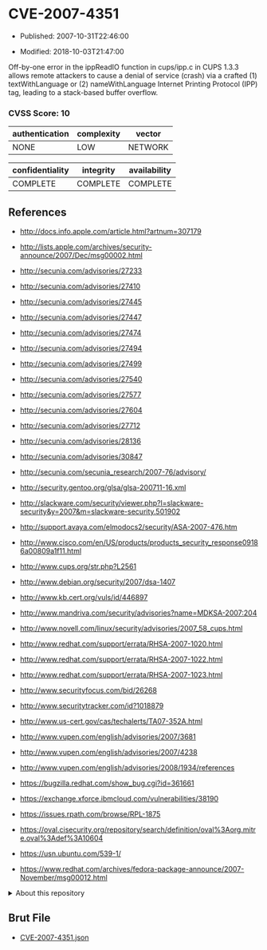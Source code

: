 # CVE-2007-4351

- Published: 2007-10-31T22:46:00

- Modified: 2018-10-03T21:47:00

Off-by-one error in the ippReadIO function in cups/ipp.c in CUPS 1.3.3 allows remote attackers to cause a denial of service (crash) via a crafted (1) textWithLanguage or (2) nameWithLanguage Internet Printing Protocol (IPP) tag, leading to a stack-based buffer overflow.

### CVSS Score: **10**

| authentication | complexity | vector |
| --- | --- | --- |
| NONE | LOW | NETWORK |

| confidentiality | integrity | availability |
| --- | --- | --- |
| COMPLETE | COMPLETE | COMPLETE |

## References

* http://docs.info.apple.com/article.html?artnum=307179

* http://lists.apple.com/archives/security-announce/2007/Dec/msg00002.html

* http://secunia.com/advisories/27233

* http://secunia.com/advisories/27410

* http://secunia.com/advisories/27445

* http://secunia.com/advisories/27447

* http://secunia.com/advisories/27474

* http://secunia.com/advisories/27494

* http://secunia.com/advisories/27499

* http://secunia.com/advisories/27540

* http://secunia.com/advisories/27577

* http://secunia.com/advisories/27604

* http://secunia.com/advisories/27712

* http://secunia.com/advisories/28136

* http://secunia.com/advisories/30847

* http://secunia.com/secunia_research/2007-76/advisory/

* http://security.gentoo.org/glsa/glsa-200711-16.xml

* http://slackware.com/security/viewer.php?l=slackware-security&y=2007&m=slackware-security.501902

* http://support.avaya.com/elmodocs2/security/ASA-2007-476.htm

* http://www.cisco.com/en/US/products/products_security_response09186a00809a1f11.html

* http://www.cups.org/str.php?L2561

* http://www.debian.org/security/2007/dsa-1407

* http://www.kb.cert.org/vuls/id/446897

* http://www.mandriva.com/security/advisories?name=MDKSA-2007:204

* http://www.novell.com/linux/security/advisories/2007_58_cups.html

* http://www.redhat.com/support/errata/RHSA-2007-1020.html

* http://www.redhat.com/support/errata/RHSA-2007-1022.html

* http://www.redhat.com/support/errata/RHSA-2007-1023.html

* http://www.securityfocus.com/bid/26268

* http://www.securitytracker.com/id?1018879

* http://www.us-cert.gov/cas/techalerts/TA07-352A.html

* http://www.vupen.com/english/advisories/2007/3681

* http://www.vupen.com/english/advisories/2007/4238

* http://www.vupen.com/english/advisories/2008/1934/references

* https://bugzilla.redhat.com/show_bug.cgi?id=361661

* https://exchange.xforce.ibmcloud.com/vulnerabilities/38190

* https://issues.rpath.com/browse/RPL-1875

* https://oval.cisecurity.org/repository/search/definition/oval%3Aorg.mitre.oval%3Adef%3A10604

* https://usn.ubuntu.com/539-1/

* https://www.redhat.com/archives/fedora-package-announce/2007-November/msg00012.html

<details>
<summary>About this repository</summary> 

  This repository is part of the project [Live Hack CVE](https://github.com/Live-Hack-CVE). Main website can be found [www.live-hack.org](https://www.live-hack.org) 
  
  Made by [Sn0wAlice](https://github.com/Sn0wAlice) for the people that care about security and need to have a feed of the latest CVEs. Hope you enjoy it, don't forget to star the repo and follow me on [Twitter](https://twitter.com/Sn0wAlice) and [Github](https://github.com/Sn0wAlice). And that is my [personnal website](https://www.alice-snow.me/)

  - [Home Page](https://github.com/Live-Hack-CVE)
  - [Framework](https://github.com/Live-Hack-CVE/cve-framework)
  - [CVE database](https://github.com/Live-Hack-CVE/full_database)
  - [Changelog](https://github.com/Live-Hack-CVE/Changelog)
</details>

## Brut File

* [CVE-2007-4351.json](https://raw.githubusercontent.com/Live-Hack-CVE/full_database/main/cves/2007/CVE-2007-4351.json)

